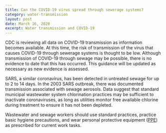 ```yaml
---
title: Can the COVID-19 virus spread through sewerage systems?
category: water-transmission
layout: post
date: March 16, 2020
excerpt: Water transmission and COVID-19
---
```


CDC is reviewing all data on COVID-19 transmission as information becomes available. At this time, the risk of transmission of the virus that causes COVID-19 through sewerage systems is thought to be low. Although transmission of COVID-19 through sewage may be possible, there is no evidence to date that this has occurred. This guidance will be updated as necessary as new evidence is assessed.

SARS, a similar coronavirus, has been detected in untreated sewage for up to 2 to 14 days. In the 2003 SARS outbreak, there was documented transmission associated with sewage aerosols. Data suggest that standard municipal wastewater system chlorination practices may be sufficient to inactivate coronaviruses, as long as utilities monitor free available chlorine during treatment to ensure it has not been depleted.

Wastewater and sewage workers should use standard practices, practice basic hygiene precautions, and wear personal protective equipment (<a href="https://www.cdc.gov/healthywater/global/sanitation/workers_handlingwaste.html">PPE</a>) as prescribed for current work tasks.
